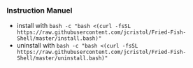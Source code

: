 ### Instruction Manuel

- install with `bash -c "bash <(curl -fsSL https://raw.githubusercontent.com/jcristol/Fried-Fish-Shell/master/install.bash)"`
- uninstall with `bash -c "bash <(curl -fsSL https://raw.githubusercontent.com/jcristol/Fried-Fish-Shell/master/uninstall.bash)"`
